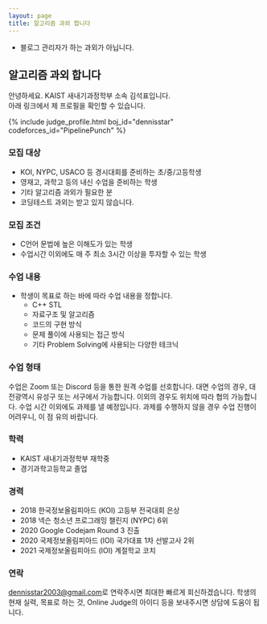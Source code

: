 ```yaml
---
layout: page
title: 알고리즘 과외 합니다
---
```


* 블로그 관리자가 하는 과외가 아닙니다.

## 알고리즘 과외 합니다
안녕하세요. KAIST 새내기과정학부 소속 김석표입니다.<br>
아래 링크에서 제 프로필을 확인할 수 있습니다.

{% include judge_profile.html boj_id="dennisstar" codeforces_id="PipelinePunch" %}

### 모집 대상
* KOI, NYPC, USACO 등 경시대회를 준비하는 초/중/고등학생
* 영재고, 과학고 등의 내신 수업을 준비하는 학생
* 기타 알고리즘 과외가 필요한 분
* 코딩테스트 과외는 받고 있지 않습니다.

### 모집 조건
* C언어 문법에 높은 이해도가 있는 학생
* 수업시간 이외에도 매 주 최소 3시간 이상을 투자할 수 있는 학생

### 수업 내용
* 학생이 목표로 하는 바에 따라 수업 내용을 정합니다.
  * C++ STL
  * 자료구조 및 알고리즘
  * 코드의 구현 방식
  * 문제 풀이에 사용되는 접근 방식
  * 기타 Problem Solving에 사용되는 다양한 테크닉

### 수업 형태
수업은 Zoom 또는 Discord 등을 통한 원격 수업를 선호합니다.
대면 수업의 경우, 대전광역시 유성구 또는 서구에서 가능합니다. 이외의 경우도 위치에 따라 협의 가능합니다.
수업 시간 이외에도 과제를 낼 예정입니다. 과제를 수행하지 않을 경우 수업 진행이 어려우니, 이 점 유의 바랍니다.

### 학력
* KAIST 새내기과정학부 재학중
* 경기과학고등학교 졸업

### 경력
* 2018 한국정보올림피아드 (KOI) 고등부 전국대회 은상
* 2018 넥슨 청소년 프로그래밍 챌린지 (NYPC) 6위
* 2020 Google Codejam Round 3 진출
* 2020 국제정보올림피아드 (IOI) 국가대표 1차 선발고사 2위
* 2021 국제정보올림피아드 (IOI) 계절학교 코치

### 연락
<style>
.mail-address:after{
    content:attr(data-name) "@" attr(data-domain) "." attr(data-tld);
    text-decoration: underline
}
</style>
<a href="#" class="mail-address" data-name="dennisstar2003" data-domain="gmail" data-tld="com" onclick="window.location.href = 'mailto:' + this.dataset.name + '@' + this.dataset.domain + '.' + this.dataset.tld"></a>로 연락주시면 최대한 빠르게 회신하겠습니다.
학생의 현재 실력, 목표로 하는 것, Online Judge의 아이디 등을 보내주시면 상담에 도움이 됩니다.
